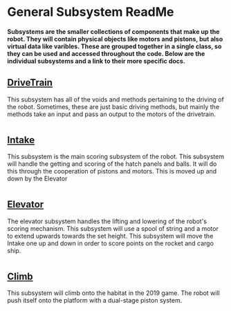  General Subsystem ReadMe
======

<h4> Subsystems are the smaller collections of components that make up the robot. They will contain physical objects like motors and pistons, but also virtual data like varibles. These are grouped together in a single class, so they can be used and accessed throughout the code. Below are the individual subsystems and a link to their more specific docs. </h4> 

## [DriveTrain](Docs/Drivetrain.md)
This subsystem has all of the voids and methods pertaining to the driving of the robot. Sometimes, these are just basic driving methods, but mainly the methods take an input and pass an output to the motors of the drivetrain.

#

## [Intake](Docs/Intake.md)
This subsystem is the main scoring subsystem of the robot. This subsystem will handle the getting and scoring of the hatch panels and balls. It will do this through the cooperation of pistons and motors. This is moved up and down by the Elevator

#

## [Elevator](Docs/Elevator.md)

The elevator subsystem handles the lifting and lowering of the robot's scoring mechanism. This subsystem will use a spool of string and a motor to extend upwards towards the set height. This subsystem will move the Intake one up and down in order to score points on the rocket and cargo ship.

#

## [Climb](Docs/Climb.md)

This subsystem will climb onto the habitat in the 2019 game. The robot will push itself onto the platform with a dual-stage piston system.
